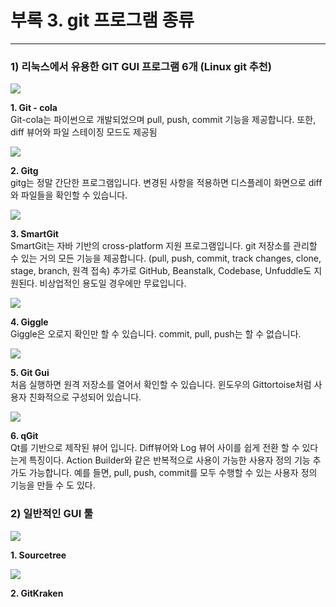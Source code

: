 # 부록 3. git 프로그램 종류

---

### 1) 리눅스에서 유용한 GIT GUI 프로그램 6개 (Linux git 추천)

![](/assets/Git_cola.PNG)

**1. Git - cola**  
Git-cola는 파이썬으로 개발되었으며 pull, push, commit 기능을 제공합니다. 또한, diff 뷰어와 파일 스테이징 모드도 제공됨

![](/assets/Gitg_main.PNG)

**2. Gitg**     
gitg는 정말 간단한 프로그램입니다. 변경된 사항을 적용하면 디스플레이 화면으로 diff와 파일들을 확인할 수 있습니다.

![](/assets/SmartGit_main.PNG)

**3. SmartGit**    
SmartGit는 자바 기반의 cross-platform 지원 프로그램입니다.
git 저장소를 관리할 수 있는 거의 모든 기능을 제공합니다. (pull, push, commit, track changes, clone, stage, branch, 원격 접속) 추가로 GitHub, Beanstalk, Codebase, Unfuddle도 지원된다. 비상업적인 용도일 경우에만 무료입니다.

![](/assets/Giggle.PNG)

**4. Giggle**    
Giggle은 오로지 확인만 할 수 있습니다. commit, pull, push는 할 수 없습니다.

![](/assets/gitGui.PNG)

**5. Git Gui**    
처음 실행하면 원격 저장소를 열어서 확인할 수 있습니다. 윈도우의 Gittortoise처럼 사용자 친화적으로 구성되어 있습니다.

![](/assets/qGit.PNG)

**6. qGit**    
Qt를 기반으로 제작된 뷰어 입니다. Diff뷰어와 Log 뷰어 사이를 쉽게 전환 할 수 있다는게 특징이다. Action Builder와 같은 반복적으로 사용이 가능한 사용자 정의 기능 추가도 가능합니다. 예를 들면, pull, push, commit를 모두 수행할 수 있는 사용자 정의 기능을 만들 수 도 있다.

### 2) 일반적인 GUI 툴

![](/assets/SourceTree.PNG)

**1. Sourcetree**

![](/assets/GitKraken.PNG)

**2. GitKraken**